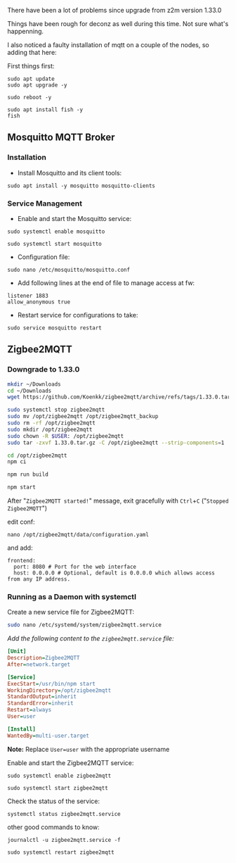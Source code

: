 There have been a lot of problems since upgrade from z2m version 1.33.0

Things have been rough for deconz as well during this time. Not sure what's happenning.

I also noticed a faulty installation of mqtt on a couple of the nodes, so adding that here: 


First things first:
```
sudo apt update
sudo apt upgrade -y
```

```
sudo reboot -y
```

```
sudo apt install fish -y
fish
```

## Mosquitto MQTT Broker

### Installation

- Install Mosquitto and its client tools:
```
sudo apt install -y mosquitto mosquitto-clients
```

### Service Management

- Enable and start the Mosquitto service:
```
sudo systemctl enable mosquitto
```
```
sudo systemctl start mosquitto
```

- Configuration file:
```
sudo nano /etc/mosquitto/mosquitto.conf
```

- Add following lines at the end of file to manage access at fw:
```
listener 1883
allow_anonymous true
```

- Restart service for configurations to take:
```
sudo service mosquitto restart
```

## Zigbee2MQTT

### Downgrade to 1.33.0

~~~bash
mkdir ~/Downloads
cd ~/Downloads
wget https://github.com/Koenkk/zigbee2mqtt/archive/refs/tags/1.33.0.tar.gz
~~~


~~~bash
sudo systemctl stop zigbee2mqtt
sudo mv /opt/zigbee2mqtt /opt/zigbee2mqtt_backup
sudo rm -rf /opt/zigbee2mqtt
sudo mkdir /opt/zigbee2mqtt
sudo chown -R $USER: /opt/zigbee2mqtt
sudo tar -zxvf 1.33.0.tar.gz -C /opt/zigbee2mqtt --strip-components=1
~~~


~~~bash
cd /opt/zigbee2mqtt
npm ci
~~~


~~~bash
npm run build
~~~


~~~bash
npm start
~~~

After "`Zigbee2MQTT started!`" message, exit gracefully with `Ctrl`+`C` ("`Stopped Zigbee2MQTT`")

edit conf:

```
nano /opt/zigbee2mqtt/data/configuration.yaml
```

and add:

```
frontend:
  port: 8080 # Port for the web interface
  host: 0.0.0.0 # Optional, default is 0.0.0.0 which allows access from any IP address.
```

### Running as a Daemon with systemctl

Create a new service file for Zigbee2MQTT:

```bash
sudo nano /etc/systemd/system/zigbee2mqtt.service
```

*Add the following content to the `zigbee2mqtt.service` file:*

```ini
[Unit]
Description=Zigbee2MQTT
After=network.target

[Service]
ExecStart=/usr/bin/npm start
WorkingDirectory=/opt/zigbee2mqtt
StandardOutput=inherit
StandardError=inherit
Restart=always
User=user

[Install]
WantedBy=multi-user.target
```
**Note:** Replace `User=user` with the appropriate username

Enable and start the Zigbee2MQTT service:
```
sudo systemctl enable zigbee2mqtt
```
```
sudo systemctl start zigbee2mqtt
```

Check the status of the service:
```
systemctl status zigbee2mqtt.service
```
other good commands to know:

```
journalctl -u zigbee2mqtt.service -f
```

```
sudo systemctl restart zigbee2mqtt
```

